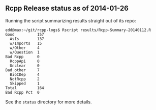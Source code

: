 
Rcpp Release status as of 2014-01-26
------------------------------------

Running the script summarizing results straight out of its repo:

    edd@max:~/git/rcpp-logs$ Rscript results/Rcpp-Summary-20140112.R 
    Good          157 
      AsIs        137
      w/Imports   15 
      w/Other     4
      w/Question  1 
    Bad Rcpp      0 
      RcppApi     0 
      Unclear     0 
    Bad other     7 
      BioCDep     4 
      NotRcpp     2 
      Skipped     1 
    Total         164 
    Bad Rcpp Pct  0 

See the `status` directory for more details.
